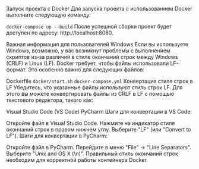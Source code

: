 Запуск проекта с Docker
Для запуска проекта с использованием Docker выполните следующую команду:


```docker-compose up --build```
После успешной сборки проект будет доступен по адресу: http://localhost:8080.

Важная информация для пользователей Windows
Если вы используете Windows, возможно, у вас возникнут проблемы с выполнением скриптов из-за различий в стиле окончаний строк между Windows (CRLF) и Linux (LF). Docker требует, чтобы файлы использовали LF-формат. Это особенно важно для следующих файлов:

Dockerfile
```docker/start.sh```
```docker-compose.yml```
Конвертация стиля строк в LF
Убедитесь, что указанные файлы используют стиль строк LF. Для этого вы можете конвертировать файлы из CRLF в LF с помощью текстового редактора, такого как:

Visual Studio Code (VS Code)
PyCharm
Шаги для конвертации в VS Code:

Откройте файл в Visual Studio Code.
Нажмите на индикатор стиля окончаний строк в правом нижнем углу.
Выберите "LF" (или "Convert to LF").
Шаги для конвертации в PyCharm:

Откройте файл в PyCharm.
Перейдите в меню "File" -> "Line Separators".
Выберите "Unix and OS X (\n)".
Правильный стиль окончаний строк необходим для корректной работы контейнера Docker.

